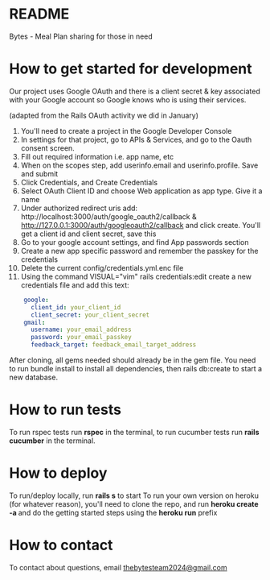 # README

Bytes - Meal Plan sharing for those in need

# How to get started for development

Our project uses Google OAuth and there is a client secret & key associated with your Google account so Google knows who is using their services. 

(adapted from the Rails OAuth activity we did in January)
1. You'll need to create a project in the Google Developer Console
2. In settings for that project, go to APIs & Services, and go to the Oauth consent screen.
3. Fill out required information i.e. app name, etc
4. When on the scopes step, add userinfo.email and userinfo.profile. Save and submit
5. Click Credentials, and Create Credentials
6. Select OAuth Client ID and choose Web application as app type. Give it a name
7. Under authorized redirect uris add: http://localhost:3000/auth/google_oauth2/callback & http://127.0.0.1:3000/auth/googleoauth2/callback and click create. You'll get a client id and client secret, save this
8. Go to your google account settings, and find App passwords section 
9. Create a new app specific password and remember the passkey for the credentials
10. Delete the current config/credentials.yml.enc file 
11. Using the command VISUAL="vim" rails credentials:edit create a new credentials file and add this text:
```yaml
    google:
      client_id: your_client_id
      client_secret: your_client_secret
    gmail:
      username: your_email_address
      password: your_email_passkey
      feedback_target: feedback_email_target_address
```



After cloning, all gems needed should already be in the gem file. You need to run bundle install to install all dependencies, then rails db:create to start a new database.

# How to run tests

To run rspec tests run **rspec** in the terminal, to run cucumber tests run **rails cucumber** in the terminal.

# How to deploy

To run/deploy locally, run **rails s** to start
To run your own version on heroku (for whatever reason), you'll need to clone the repo, and run **heroku create -a <name>** and do the getting started steps using the **heroku run** prefix

# How to contact

To contact about questions, email thebytesteam2024@gmail.com
